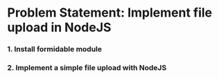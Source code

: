 # Problem Statement: Implement file upload in NodeJS

### 1. Install formidable module
### 2. Implement a simple file upload with NodeJS
